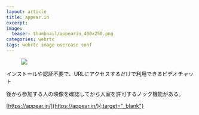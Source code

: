 ```yaml
---
layout: article
title: appear.in
excerpt: 
image:
  teaser: thumbnail/appearin_400x250.png
categories: webrtc
tags: webrtc image usercase conf
---
```


<figure>
	<a href="https://appear.in/" target="_blank"><img src="{{ site.url }}{{ site.baseurl }}/images/pages/appearin.png"></a>
</figure>

インストールや認証不要で、URLにアクセスするだけで利用できるビデオチャット

後から参加する人の映像を確認してから入室を許可するノック機能がある。


[https://appear.in/](https://appear.in/){:target="_blank"}
